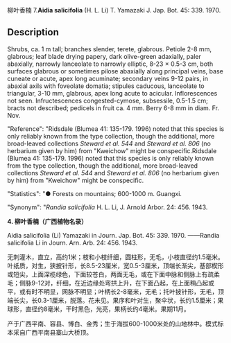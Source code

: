 柳叶香楠
7.**Aidia salicifolia** (H. L. Li) T. Yamazaki J. Jap. Bot. 45: 339. 1970.

## Description
Shrubs, ca. 1 m tall; branches slender, terete, glabrous. Petiole 2-8 mm, glabrous; leaf blade drying papery, dark olive-green adaxially, paler abaxially, narrowly lanceolate to narrowly elliptic, 8-23 × 0.5-3 cm, both surfaces glabrous or sometimes pilose abaxially along principal veins, base cuneate or acute, apex long acuminate; secondary veins 9-12 pairs, in abaxial axils with foveolate domatia; stipules caducous, lanceolate to triangular, 3-10 mm, glabrous, apex long acute to acicular. Inflorescences not seen. Infructescences congested-cymose, subsessile, 0.5-1.5 cm; bracts not described; pedicels in fruit ca. 4 mm. Berry 6-8 mm in diam. Fr. Nov.

  "Reference": "Ridsdale (Blumea 41: 135-179. 1996) noted that this species is only reliably known from the type collection, though the additional, more broad-leaved collections *Steward et al. 544* and *Steward et al. 806* (no herbarium given by him) from \"Kweichow\" might be conspecific.Ridsdale (Blumea 41: 135-179. 1996) noted that this species is only reliably known from the type collection, though the additional, more broad-leaved collections *Steward et al. 544* and *Steward et al. 806* (no herbarium given by him) from \"Kweichow\" might be conspecific.

  "Statistics": "● Forests on mountains; 600-1000 m. Guangxi.

  "Synonym": "*Randia salicifolia* H. L. Li, J. Arnold Arbor. 24: 456. 1943.

**4. 柳叶香楠（广西植物名录）**

Aidia salicifolia (Li) Yamazaki in Journ. Jap. Bot. 45: 339. 1970. ——Randia salicifolia Li in Journ. Arn. Arb. 24: 456. 1943.

无刺灌木，直立，高约1米；枝和小枝纤细，圆柱形，无毛，小枝直径约1.5毫米。叶纸质，对生，狭披针形，长8.5-23厘米，宽0.5-3厘米，顶端长渐尖，基部楔形或短尖，上面深榄绿色，下面较苍白，两面无毛，或在下面中脉和侧脉上有疏柔毛；侧脉9-12对，纤细，在近边缘处弯拱上升，在下面凸起，在上面稍凸起或平，或有时不明显，网脉不明显；叶柄长2-8毫米，无毛；托叶披针形，无毛，顶端长尖，长0.3-1厘米，脱落。花未见。果序和叶对生，聚伞状，长约1.5厘米；果球形，直径约8毫米，干时黑色，光亮，果柄长约4毫米。果期11月。

产于广西平南、容县、博白、金秀；生于海拔600-1000米处的山地林中。模式标本采自广西平南县寨山大桥顶。
